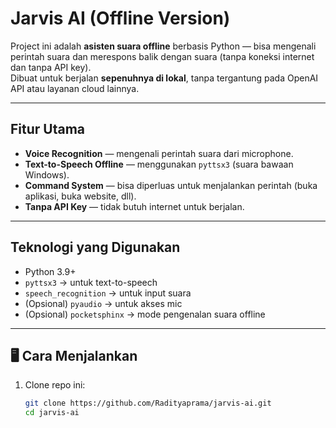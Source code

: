 # Jarvis AI (Offline Version)

Project ini adalah **asisten suara offline** berbasis Python — bisa mengenali perintah suara dan merespons balik dengan suara (tanpa koneksi internet dan tanpa API key).  
Dibuat untuk berjalan **sepenuhnya di lokal**, tanpa tergantung pada OpenAI API atau layanan cloud lainnya.

---

## Fitur Utama
-  **Voice Recognition** — mengenali perintah suara dari microphone.  
-  **Text-to-Speech Offline** — menggunakan `pyttsx3` (suara bawaan Windows).  
-  **Command System** — bisa diperluas untuk menjalankan perintah (buka aplikasi, buka website, dll).  
-  **Tanpa API Key** — tidak butuh internet untuk berjalan.  

---

##  Teknologi yang Digunakan
- Python 3.9+
- `pyttsx3` → untuk text-to-speech
- `speech_recognition` → untuk input suara
- (Opsional) `pyaudio` → untuk akses mic
- (Opsional) `pocketsphinx` → mode pengenalan suara offline

---

## 🖥️ Cara Menjalankan
1. Clone repo ini:
   ```bash
   git clone https://github.com/Radityaprama/jarvis-ai.git
   cd jarvis-ai
